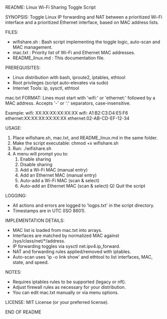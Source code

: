  README: Linux Wi-Fi Sharing Toggle Script

 SYNOPSIS:
   Toggle Linux IP forwarding and NAT between a prioritized Wi-Fi interface
   and a prioritized Ethernet interface, based on MAC address lists.

 FILES:
   - wifishare.sh       : Bash script implementing the toggle logic, auto-scan and MAC management.
   - mac.txt            : Priority list of Wi-Fi and Ethernet MAC addresses.
   - README_linux.md    : This documentation file.

 PREREQUISITES:
   - Linux distribution with bash, iproute2, iptables, ethtool
   - Root privileges (script auto-elevates via sudo)
   - Internet Tools: ip, sysctl, ethtool

 mac.txt FORMAT:
   Lines must start with 'wifi:' or 'ethernet:' followed by a MAC address.
   Accepts '-' or ':' separators, case-insensitive.

   Example:
     wifi:    XX:XX:XX:XX:XX:XX
     wifi:    A1:B2:C3:D4:E5:F6
     ethernet:XX:XX:XX:XX:XX:XX
     ethernet:02-AB-CD-EF-12-34

 USAGE:
   1. Place wifishare.sh, mac.txt, and README_linux.md in the same folder.
   2. Make the script executable: chmod +x wifishare.sh
   3. Run: ./wifishare.sh
   4. A menu will prompt you to:
        1) Enable sharing
        2) Disable sharing
        3) Add a Wi-Fi MAC (manual entry)
        4) Add an Ethernet MAC (manual entry)
        5) Auto-add a Wi-Fi MAC (scan & select)
        6) Auto-add an Ethernet MAC (scan & select)
        Q) Quit the script

 LOGGING:
   - All actions and errors are logged to 'logps.txt' in the script directory.
   - Timestamps are in UTC (ISO 8601).

 IMPLEMENTATION DETAILS:
   - MAC list is loaded from mac.txt into arrays.
   - Interfaces are matched by normalized MAC against /sys/class/net/*/address.
   - IP forwarding toggles via sysctl net.ipv4.ip_forward.
   - NAT and forwarding rules applied/removed with iptables.
   - Auto-scan uses 'ip -o link show' and ethtool to list interfaces, MAC, state, and speed.

 NOTES:
   - Requires iptables rules to be supported (legacy or nft).
   - Adjust firewall rules as necessary for your distribution.
   - You can edit mac.txt manually or via menu options.

 LICENSE:
   MIT License (or your preferred license).

 END OF README
